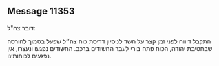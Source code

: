 ## Message 11353

דובר צה"ל:

התקבל דיווח לפני זמן קצר על חשד לניסיון דריסת כוח צה״ל שפעל בסמוך לחורסה שבחטיבת יהודה, הכוח פתח בירי לעבר החשודים ברכב.
החשודים נפגעו ונעצרו, אין נפגעים לכוחותינו.

